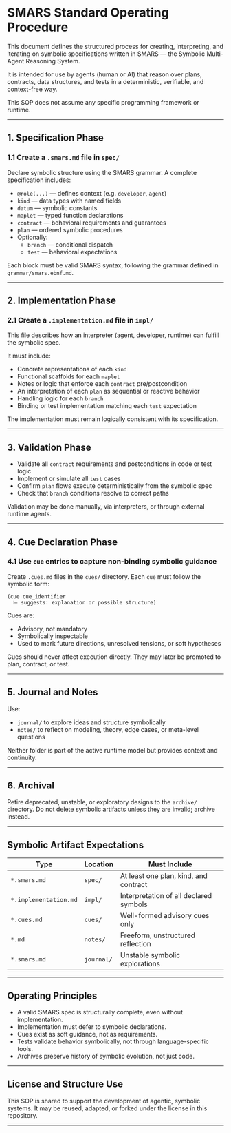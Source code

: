 # SMARS Standard Operating Procedure

This document defines the structured process for creating, interpreting, and iterating on symbolic specifications written in SMARS — the Symbolic Multi-Agent Reasoning System.

It is intended for use by agents (human or AI) that reason over plans, contracts, data structures, and tests in a deterministic, verifiable, and context-free way.

This SOP does not assume any specific programming framework or runtime.

---

## 1. Specification Phase

### 1.1 Create a `.smars.md` file in `spec/`

Declare symbolic structure using the SMARS grammar. A complete specification includes:

- `@role(...)` — defines context (e.g. `developer`, `agent`)
- `kind` — data types with named fields
- `datum` — symbolic constants
- `maplet` — typed function declarations
- `contract` — behavioral requirements and guarantees
- `plan` — ordered symbolic procedures
- Optionally:
  - `branch` — conditional dispatch
  - `test` — behavioral expectations

Each block must be valid SMARS syntax, following the grammar defined in `grammar/smars.ebnf.md`.

---

## 2. Implementation Phase

### 2.1 Create a `.implementation.md` file in `impl/`

This file describes how an interpreter (agent, developer, runtime) can fulfill the symbolic spec.

It must include:

- Concrete representations of each `kind`
- Functional scaffolds for each `maplet`
- Notes or logic that enforce each `contract` pre/postcondition
- An interpretation of each `plan` as sequential or reactive behavior
- Handling logic for each `branch`
- Binding or test implementation matching each `test` expectation

The implementation must remain logically consistent with its specification.

---

## 3. Validation Phase

- Validate all `contract` requirements and postconditions in code or test logic
- Implement or simulate all `test` cases
- Confirm `plan` flows execute deterministically from the symbolic spec
- Check that `branch` conditions resolve to correct paths

Validation may be done manually, via interpreters, or through external runtime agents.

---

## 4. Cue Declaration Phase

### 4.1 Use `cue` entries to capture non-binding symbolic guidance

Create `.cues.md` files in the `cues/` directory. Each `cue` must follow the symbolic form:

```smars
(cue cue_identifier
  ⊨ suggests: explanation or possible structure)
```

Cues are:
- Advisory, not mandatory
- Symbolically inspectable
- Used to mark future directions, unresolved tensions, or soft hypotheses

Cues should never affect execution directly. They may later be promoted to plan, contract, or test.

---

## 5. Journal and Notes

Use:
- `journal/` to explore ideas and structure symbolically
- `notes/` to reflect on modeling, theory, edge cases, or meta-level questions

Neither folder is part of the active runtime model but provides context and continuity.

---

## 6. Archival

Retire deprecated, unstable, or exploratory designs to the `archive/` directory. Do not delete symbolic artifacts unless they are invalid; archive instead.

---

## Symbolic Artifact Expectations

| Type                  | Location     | Must Include                               |
|-----------------------|-------------|--------------------------------------------|
| `*.smars.md`          | `spec/`     | At least one plan, kind, and contract      |
| `*.implementation.md` | `impl/`     | Interpretation of all declared symbols     |
| `*.cues.md`           | `cues/`     | Well-formed advisory cues only             |
| `*.md`                | `notes/`    | Freeform, unstructured reflection          |
| `*.smars.md`          | `journal/`  | Unstable symbolic explorations             |

---

## Operating Principles

- A valid SMARS spec is structurally complete, even without implementation.
- Implementation must defer to symbolic declarations.
- Cues exist as soft guidance, not as requirements.
- Tests validate behavior symbolically, not through language-specific tools.
- Archives preserve history of symbolic evolution, not just code.

---

## License and Structure Use

This SOP is shared to support the development of agentic, symbolic systems. It may be reused, adapted, or forked under the license in this repository.

---
